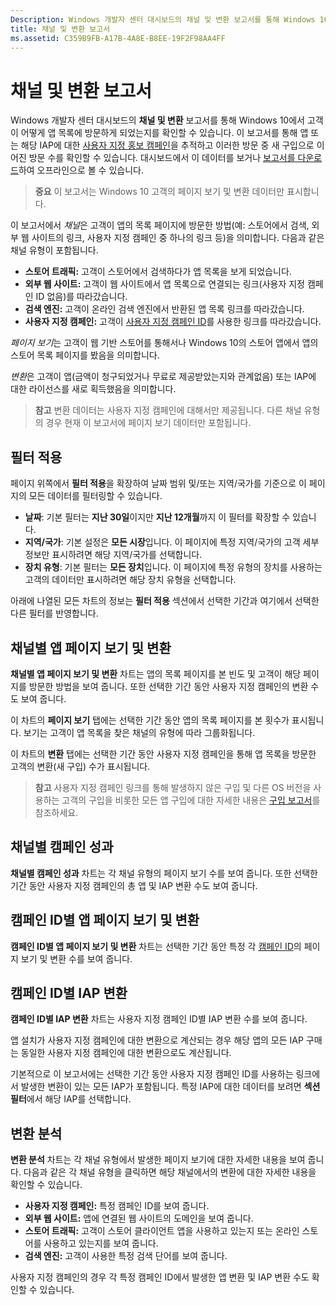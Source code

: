 ```yaml
---
Description: Windows 개발자 센터 대시보드의 채널 및 변환 보고서를 통해 Windows 10에서 고객이 어떻게 앱 목록에 방문하게 되었는지를 확인할 수 있습니다.
title: 채널 및 변환 보고서
ms.assetid: C359B9FB-A17B-4A8E-B8EE-19F2F98AA4FF
---
```


# 채널 및 변환 보고서


Windows 개발자 센터 대시보드의 **채널 및 변환** 보고서를 통해 Windows 10에서 고객이 어떻게 앱 목록에 방문하게 되었는지를 확인할 수 있습니다. 이 보고서를 통해 앱 또는 해당 IAP에 대한 [사용자 지정 홍보 캠페인](create-a-custom-app-promotion-campaign.md)을 추적하고 이러한 방문 중 새 구입으로 이어진 방문 수를 확인할 수 있습니다. 대시보드에서 이 데이터를 보거나 [보고서를 다운로드](download-analytic-reports.md)하여 오프라인으로 볼 수 있습니다.

> **중요** 이 보고서는 Windows 10 고객의 페이지 보기 및 변환 데이터만 표시합니다.

 

이 보고서에서 *채널*은 고객이 앱의 목록 페이지에 방문한 방법(예: 스토어에서 검색, 외부 웹 사이트의 링크, 사용자 지정 캠페인 중 하나의 링크 등)을 의미합니다. 다음과 같은 채널 유형이 포함됩니다.

-   **스토어 트래픽:** 고객이 스토어에서 검색하다가 앱 목록을 보게 되었습니다.
-   **외부 웹 사이트:** 고객이 웹 사이트에서 앱 목록으로 연결되는 링크(사용자 지정 캠페인 ID 없음)를 따라갔습니다.
-   **검색 엔진:** 고객이 온라인 검색 엔진에서 반환된 앱 목록 링크를 따라갔습니다.
-   **사용자 지정 캠페인:** 고객이 [사용자 지정 캠페인 ID](create-a-custom-app-promotion-campaign.md)를 사용한 링크를 따라갔습니다.

*페이지 보기*는 고객이 웹 기반 스토어를 통해서나 Windows 10의 스토어 앱에서 앱의 스토어 목록 페이지를 봤음을 의미합니다.

*변환*은 고객이 앱(금액이 청구되었거나 무료로 제공받았는지와 관계없음) 또는 IAP에 대한 라이선스를 새로 획득했음을 의미합니다.

> **참고** 변환 데이터는 사용자 지정 캠페인에 대해서만 제공됩니다. 다른 채널 유형의 경우 현재 이 보고서에 페이지 보기 데이터만 포함됩니다.

 

## 필터 적용


페이지 위쪽에서 **필터 적용**을 확장하여 날짜 범위 및/또는 지역/국가를 기준으로 이 페이지의 모든 데이터를 필터링할 수 있습니다.

-   **날짜**: 기본 필터는 **지난 30일**이지만 **지난 12개월**까지 이 필터를 확장할 수 있습니다.
-   **지역/국가**: 기본 설정은 **모든 시장**입니다. 이 페이지에 특정 지역/국가의 고객 세부 정보만 표시하려면 해당 지역/국가를 선택합니다.
-   **장치 유형**: 기본 필터는 **모든 장치**입니다. 이 페이지에 특정 유형의 장치를 사용하는 고객의 데이터만 표시하려면 해당 장치 유형을 선택합니다.

아래에 나열된 모든 차트의 정보는 **필터 적용** 섹션에서 선택한 기간과 여기에서 선택한 다른 필터를 반영합니다.

## 채널별 앱 페이지 보기 및 변환


**채널별 앱 페이지 보기 및 변환** 차트는 앱의 목록 페이지를 본 빈도 및 고객이 해당 페이지를 방문한 방법을 보여 줍니다. 또한 선택한 기간 동안 사용자 지정 캠페인의 변환 수도 보여 줍니다.

이 차트의 **페이지 보기** 탭에는 선택한 기간 동안 앱의 목록 페이지를 본 횟수가 표시됩니다. 보기는 고객이 앱 목록을 찾은 채널의 유형에 따라 그룹화됩니다.

이 차트의 **변환** 탭에는 선택한 기간 동안 사용자 지정 캠페인을 통해 앱 목록을 방문한 고객의 변환(새 구입) 수가 표시됩니다.

> **참고** 사용자 지정 캠페인 링크를 통해 발생하지 않은 구입 및 다른 OS 버전을 사용하는 고객의 구입을 비롯한 모든 앱 구입에 대한 자세한 내용은 [구입 보고서](acquisitions-report.md)를 참조하세요.

 

## 채널별 캠페인 성과


**채널별 캠페인 성과** 차트는 각 채널 유형의 페이지 보기 수를 보여 줍니다. 또한 선택한 기간 동안 사용자 지정 캠페인의 총 앱 및 IAP 변환 수도 보여 줍니다.

## 캠페인 ID별 앱 페이지 보기 및 변환


**캠페인 ID별 앱 페이지 보기 및 변환** 차트는 선택한 기간 동안 특정 각 [캠페인 ID](create-a-custom-app-promotion-campaign.md)의 페이지 보기 및 변환 수를 보여 줍니다.

##  캠페인 ID별 IAP 변환


**캠페인 ID별 IAP 변환** 차트는 사용자 지정 캠페인 ID별 IAP 변환 수를 보여 줍니다.

앱 설치가 사용자 지정 캠페인에 대한 변환으로 계산되는 경우 해당 앱의 모든 IAP 구매는 동일한 사용자 지정 캠페인에 대한 변환으로도 계산됩니다.

기본적으로 이 보고서에는 선택한 기간 동안 사용자 지정 캠페인 ID를 사용하는 링크에서 발생한 변환이 있는 모든 IAP가 포함됩니다. 특정 IAP에 대한 데이터를 보려면 **섹션 필터**에서 해당 IAP를 선택합니다.

## 변환 분석


**변환 분석** 차트는 각 채널 유형에서 발생한 페이지 보기에 대한 자세한 내용을 보여 줍니다. 다음과 같은 각 채널 유형을 클릭하면 해당 채널에서의 변환에 대한 자세한 내용을 확인할 수 있습니다.

-   **사용자 지정 캠페인:** 특정 캠페인 ID를 보여 줍니다.
-   **외부 웹 사이트:** 앱에 연결된 웹 사이트의 도메인을 보여 줍니다.
-   **스토어 트래픽:** 고객이 스토어 클라이언트 앱을 사용하고 있는지 또는 온라인 스토어를 사용하고 있는지를 보여 줍니다.
-   **검색 엔진:** 고객이 사용한 특정 검색 단어를 보여 줍니다.

사용자 지정 캠페인의 경우 각 특정 캠페인 ID에서 발생한 앱 변환 및 IAP 변환 수도 확인할 수 있습니다.

 

 






<!--HONumber=Mar16_HO1-->


